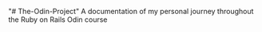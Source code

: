 "# The-Odin-Project" 
A documentation of my personal journey throughout the Ruby on Rails Odin course